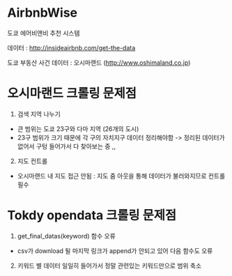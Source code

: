 # AirbnbWise

도쿄 에어비앤비 추천 시스템 

데이터 : http://insideairbnb.com/get-the-data

도쿄 부동산 사건 데이터 : 오시마랜드 (http://www.oshimaland.co.jp)


# 오시마랜드 크롤링 문제점 
1. 검색 지역 나누기 
- 큰 범위는 도쿄 23구와 다마 지역 (26개의 도시)
- 23구 범위가 크기 때문에 각 구의 자치지구 데이터 정리해야함 -> 정리된 데이터가 없어서 구텅 들어가서 다 찾아보는 중 ,,
2. 지도 컨트롤 
- 오시마랜드 내 지도 접근 안됨 : 지도 줌 아웃을 통해 데이터가 불러와지므로 컨트롤 필수

# Tokdy opendata 크롤링 문제점
1. get_final_datas(keyword) 함수 오류
- csv가 download 될 마지막 링크가 append가 안되고 있어 다음 함수도 오류
2. 키워드 별 데이터 일일히 들어가서 정말 관련있는 키워드만으로 범위 축소
